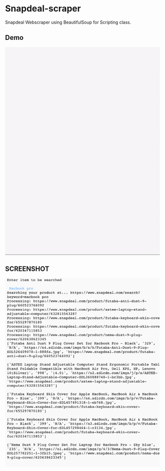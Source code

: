 # Snapdeal-scraper
Snapdeal Webscraper using BeautifulSoup for Scripting class.

## Demo



  ![](2.gif)
  
  
  
## SCREENSHOT



  ![](1.png)
